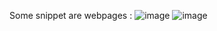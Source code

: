 Some snippet are webpages :
![image](https://github.com/SurabhiMoond/geeks_ass/assets/154314470/1d7c1ac5-94e3-4e34-a243-8f42d3f0fe78)
![image](https://github.com/SurabhiMoond/geeks_ass/assets/154314470/07ad1ce5-ed16-4823-901a-0ecd4e3836a6)

